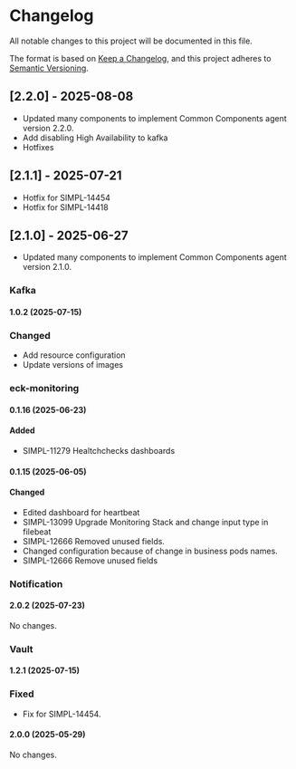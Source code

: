# Changelog
All notable changes to this project will be documented in this file.

The format is based on [Keep a Changelog](https://keepachangelog.com/en/1.0.0/),
and this project adheres to [Semantic Versioning](https://semver.org/spec/v2.0.0.html).

## [2.2.0] - 2025-08-08
- Updated many components to implement Common Components agent version 2.2.0.
- Add disabling High Availability to kafka
- Hotfixes

## [2.1.1] - 2025-07-21

- Hotfix for SIMPL-14454
- Hotfix for SIMPL-14418

## [2.1.0] - 2025-06-27
- Updated many components to implement Common Components agent version 2.1.0.


### Kafka

#### 1.0.2 (2025-07-15)

### Changed
- Add resource configuration
- Update versions of images


### eck-monitoring

#### 0.1.16 (2025-06-23)

#### Added
- SIMPL-11279 Healtchchecks dashboards
#### 0.1.15 (2025-06-05)

#### Changed
- Edited dashboard for heartbeat
- SIMPL-13099 Upgrade Monitoring Stack and change input type in filebeat
- SIMPL-12666 Removed unused fields.
- Changed configuration because of change in business pods names.
- SIMPL-12666 Remove unused fields


### Notification

#### 2.0.2 (2025-07-23)
No changes.


### Vault

#### 1.2.1 (2025-07-15)

### Fixed
- Fix for SIMPL-14454.
#### 2.0.0 (2025-05-29)
No changes.
